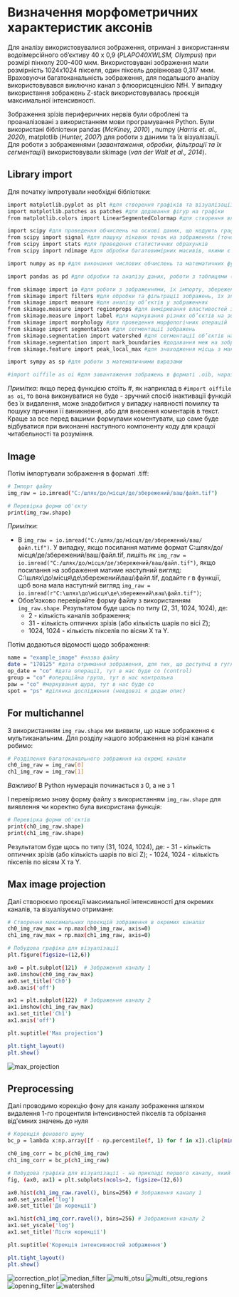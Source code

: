﻿# Визначення морфометричних характеристик аксонів

Для аналізу використовувалися зображення, отримані з використанням водоімерсійного об’єктиву 40 х 0,9 (_PLAPO40XWLSM, Olympus_) при розмірі пінхолу 200-400 мкм. Використовувані зображення мали розмірність 1024х1024 пікселя, один піксель дорівнював 0,317 мкм. Враховуючи багатоканальність зображення, для подальшого аналізу використовувався виключно канал з флюорисценцією NfH. У випадку використання зображень Z-stack використовувалась проєкція максимальної інтенсивності. 

Зображення зрізів периферичних нервів були оброблені та проаналізовані з використанням мови програмування Python. Були використані бібліотеки pandas (_McKiney, 2010_) , numpy (_Harris et. al., 2020_), matplotlib (_Hunter, 2007_) для роботи з даними та їх візуалізації. Для роботи з зображеннями (_завантаження, обробки, фільтрації та їх сегментації_) використовували skimage (_van der Walt et al., 2014_).

## Library import

Для початку імпротували необхідні бібліотеки:

``` bash
import matplotlib.pyplot as plt #для створення графіків та візуалізації зображень
import matplotlib.patches as patches #для додавання фігур на графіки
from matplotlib.colors import LinearSegmentedColormap #для створення власних кольорових  схем для графіків

import scipy #для проведення обчислень на основі даних, що кодують графічне зображення
from scipy import signal #для пошуку пікових точок на зображеннях (точок, з найбільшою інтенсивністю сигналу)
from scipy import stats #для проведення статистичних обрахунків 
from scipy import ndimage #для обробки багатовимірних масивів, якими є зображення

import numpy as np #для виконання числових обчислень та математичних функцій

import pandas as pd #для обробки та аналізу даних, роботи з таблицями (dataframe), імпорту та експорту даних в формі таблиці в форматі .csv

from skimage import io #для роботи з зображеннями, їх імпорту, збереження і т.п.
from skimage import filters #для обробки та фільтрації зображень, їх згладжування, виявлення країв, визначення порогових значень
from skimage import measure #для аналізу об’єктів у зображеннях
from skimage.measure import regionprops #для вимірювання властивостей зображених об’єктів, таких як наприклад площа
from skimage.measure import label #для маркування різних об’єктів на зображенні
from skimage import morphology #для проведення морфологічних операцій
from skimage import segmentation #для сегментації зображень
from skimage.segmentation import watershed #для сегментації об’єктів на основі меж між ними
from skimage.segmentation import mark_boundaries #додавання меж на зображення між різними об’єктами, що можуть дуже близько розміщуватися
from skimage.feature import peak_local_max #для знаходження місць з максимальними значеннями інтенсивності

import sympy as sp #для роботи з математичними виразами

#import oiffile as oi #для завантаження зображень в форматі .oib, наразі не потрібно, так як для вашої роботи використовуватимуться зображення в форматі .tiff
```

_Примітка_: якщо перед функцією стоїть #, як наприклад в ```#import oiffile as oi```, то вона виконуватися не буде - зручний спосіб інактивації функцій без їх видалення, може знадобитися у випадку наявності помилку та пошуку причини її виникнення, або для внесення коментарів в текст. Краще за все перед вашими формулами коментувати, що саме буде відбуватися при виконанні наступного компоненту коду для кращої читабельності та розуміння. 

## Image

Потім імпортували зображення в форматі .tiff:

``` bash
# Імпорт файлу
img_raw = io.imread("C:/шлях/до/місця/де/збережений/ваш/файл.tif")

# Перевірка форми об'єкту
print(img_raw.shape)
```

_Примітки_: 
- B ```img_raw = io.imread("C:/шлях/до/місця/де/збережений/ваш/файл.tif")```. У випадку, якщо посилання матиме формат C:шлях/до/місця/де/збережений/ваш/файл.tif, лишіть як ```img_raw = io.imread("C:/шлях/до/місця/де/збережений/ваш/файл.tif")```, якщо посилання на зображення матиме наступний вигляд: C:\шлях\до\місця\де\збережений\ваш\файл.tif, додайте r в функції, щоб вона мала наступний вигляд ```img_raw = io.imread(r"C:\шлях\до\місця\де\збережений\ваш\файл.tif")```;
- Обов’язково перевіряйте форму файлу з використанням ```img_raw.shape```. Результатом буде щось по типу (2, 31, 1024, 1024), де:
    - 2 - кількість каналів зображення;
    - 31 - кількість оптичних зрізів (або кількість шарів по вісі Z);
    - 1024, 1024 - кількість пікселів по вісям X та Y.

Потім додаються відомості щодо зображення:

``` bash
name = "example_image" #назва файлу
date = "170125" #дата отримання зображення, для тих, що доступні в гугл диску поки тільки 170125
op_date = "co" #дата операції, тут в нас буде co (control)
group = "co" #операційна група, тут в нас контрольна
paw = "co" #маркування щура, тут в нас буде co
spot = "ps" #ділянка дослідження (невдовзі я додам опис)
```

## For multichannel

З використанням ```img_raw.shape``` ми виявили, що наше зображення є мультиканальним. Для розділу нашого зображення на різні канали робимо:

``` bash
# Розділення багатоканального зображння на окремі канали
ch0_img_raw = img_raw[0]
ch1_img_raw = img_raw[1]
``` 
_Важливо!_ В Python нумерація починається з 0, а не з 1

І перевіряємо знову форму файлу з використанням ```img_raw.shape``` для виявлення чи коректно була використана функція:

```bash
# Перевірка форми об'єктів
print(ch0_img_raw.shape) 
print(ch1_img_raw.shape) 
```

Результатом буде щось по типу (31, 1024, 1024), де:
    - 31 - кількість оптичних зрізів (або кількість шарів по вісі Z);
    - 1024, 1024 - кількість пікселів по вісям X та Y.

## Max image projection

Далі створюємо проєкції максимальної інтенсивності для окремих каналів, та візуалізуємо отримане:

``` bash
# Створення максимальних проєкцій зображення в окремих каналах
ch0_img_raw_max = np.max(ch0_img_raw, axis=0)
ch1_img_raw_max = np.max(ch1_img_raw, axis=0)

# Побудова графіка для візуалізації 
plt.figure(figsize=(12,6))

ax0 = plt.subplot(121)  # Зображення каналу 1
ax0.imshow(ch0_img_raw_max)
ax0.set_title('Ch0')
ax0.axis('off')

ax1 = plt.subplot(122)  # Зображення каналу 2
ax1.imshow(ch1_img_raw_max)
ax1.set_title('Ch1')
ax1.axis('off')

plt.suptitle('Max projection')

plt.tight_layout()
plt.show()
```
![max_projection](/results/results_axon/segmented_outputs_axon/example_image/01_max_projection.png)


## Preprocessing

Далі проводимо корекцію фону для каналу зображення шляхом видалення 1-го процентиля інтенсивностей пікселів та обрізання від'ємних значень до нуля 

``` bash
# Корекція фонового шуму
bc_p = lambda x:np.array([f - np.percentile(f, 1) for f in x]).clip(min=0).astype(dtype=x.dtype)

ch0_img_corr = bc_p(ch0_img_raw)
ch1_img_corr = bc_p(ch1_img_raw)

# Побудова графіка для візуалізації - на прикладі першого каналу, який відповідає аксонам
fig, (ax0, ax1) = plt.subplots(ncols=2, figsize=(12,6))

ax0.hist(ch1_img_raw.ravel(), bins=256) # Зображення каналу 1
ax0.set_yscale('log')
ax0.set_title('До корекції')

ax1.hist(ch1_img_corr.ravel(), bins=256) # Зображення каналу 2
ax1.set_yscale('log')
ax1.set_title('Після корекції')

plt.suptitle('Корекція інтенсивностей зображення')

plt.tight_layout()
plt.show()
```

![correction_plot](/results/results_axon/segmented_outputs_axon/example_image/02_correction_plot.png)
![median_filter](/results/results_axon/segmented_outputs_axon/example_image/03_median_filter.png)
![multi_otsu](/results/results_axon/segmented_outputs_axonexample_image/04_multi_otsu.png)
![multi_otsu_regions](/results/results_axon/segmented_outputs_axon/example_image/05_multi_otsu_separated_regions.png)
![opening_filter](/results/results_axon/segmented_outputs_axon/example_image/06_opening_filter.png)
![watershed](/results/results_axon/segmented_outputs_axon/example_image/07_watershed.png)
